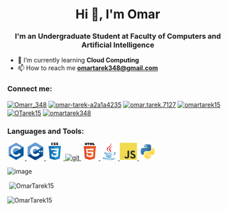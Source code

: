 <h1 align="center">Hi 👋, I'm Omar</h1>
<h3 align="center">I'm an Undergraduate Student at Faculty of Computers and Artificial Intelligence</h3>

- 🌱 I’m currently learning **Cloud Computing**
- 📫 How to reach me **omartarek348@gmail.com**

<h3 align="left">Connect me:</h3>
<p align="left">
<a href="https://twitter.com/Omarr_348" target="blank"><img align="center" src="https://raw.githubusercontent.com/rahuldkjain/github-profile-readme-generator/master/src/images/icons/Social/twitter.svg" alt="Omarr_348" height="30" width="40" /></a>
<a href="https://www.linkedin.com/in/omar-tarek-a2a1a4235/" target="blank"><img align="center" src="https://raw.githubusercontent.com/rahuldkjain/github-profile-readme-generator/master/src/images/icons/Social/linked-in-alt.svg" alt="omar-tarek-a2a1a4235" height="30" width="40" /></a>
<a href="https://www.facebook.com/omar.tarek.7127/" target="blank"><img align="center" src="https://raw.githubusercontent.com/rahuldkjain/github-profile-readme-generator/master/src/images/icons/Social/facebook.svg" alt="omar.tarek.7127" height="30" width="40" /></a>
<a href="https://www.instagram.com/omartarek15/" target="blank"><img align="center" src="https://raw.githubusercontent.com/rahuldkjain/github-profile-readme-generator/master/src/images/icons/Social/instagram.svg" alt="omartarek15" height="30" width="40" /></a>
<a href="https://codeforces.com/profile/OTarek15" target="blank"><img align="center" src="https://raw.githubusercontent.com/rahuldkjain/github-profile-readme-generator/master/src/images/icons/Social/codeforces.svg" alt="OTarek15" height="30" width="40" /></a>
<a href="https://leetcode.com/omartarek348/" target="blank"><img align="center" src="https://raw.githubusercontent.com/rahuldkjain/github-profile-readme-generator/master/src/images/icons/Social/leet-code.svg" alt="omartarek348" height="30" width="40" /></a>
</p>

<h3 align="left">Languages and Tools:</h3>
<a href="https://www.cprogramming.com/" target="_blank" rel="noreferrer"> <img src="https://raw.githubusercontent.com/devicons/devicon/master/icons/c/c-original.svg" alt="c" width="40" height="40"/> </a> 
<a href="https://www.w3schools.com/cpp/" target="_blank" rel="noreferrer"> <img src="https://raw.githubusercontent.com/devicons/devicon/master/icons/cplusplus/cplusplus-original.svg" alt="cplusplus" width="40" height="40"/> </a>
<a href="https://www.w3schools.com/css/" target="_blank" rel="noreferrer"> <img src="https://raw.githubusercontent.com/devicons/devicon/master/icons/css3/css3-original-wordmark.svg" alt="css3" width="40" height="40"/> </a> <a href="https://git-scm.com/" target="_blank" rel="noreferrer"> <img src="https://www.vectorlogo.zone/logos/git-scm/git-scm-icon.svg" alt="git" width="40" height="40"/> </a> 
<a href="https://www.w3.org/html/" target="_blank" rel="noreferrer"> <img src="https://raw.githubusercontent.com/devicons/devicon/master/icons/html5/html5-original-wordmark.svg" alt="html5" width="40" height="40"/> </a> 
<a href="https://www.java.com" target="_blank" rel="noreferrer"> <img src="https://raw.githubusercontent.com/devicons/devicon/master/icons/java/java-original.svg" alt="java" width="40" height="40"/> </a> 
<a href="https://developer.mozilla.org/en-US/docs/Web/JavaScript" target="_blank" rel="noreferrer"> <img src="https://raw.githubusercontent.com/devicons/devicon/master/icons/javascript/javascript-original.svg" alt="javascript" width="40" height="40"/> </a>
<a href="https://www.python.org" target="_blank" rel="noreferrer"> <img src="https://raw.githubusercontent.com/devicons/devicon/master/icons/python/python-original.svg" alt="python" width="40" height="40"/> </a> 
</p>

![image](https://github-readme-stats.vercel.app/api/top-langs/?username=OmarTarek15&layout=compact&langs_count=8&hide_border=true&title_color=000000&icon_color=000000&text_color=000000&bg_color=ffffff)


<p>&nbsp;<img align="center" src="https://github-readme-stats.vercel.app/api?username=OmarTarek15&show_icons=true&locale=en" alt="OmarTarek15" /></p>

<p><img align="center" src="https://github-readme-streak-stats.herokuapp.com/?user=OmarTarek15&" alt="OmarTarek15" /></p>
